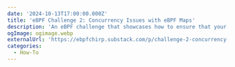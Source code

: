 ```yaml
---
date: '2024-10-13T17:00:00.000Z'
title: 'eBPF Challenge 2: Concurrency Issues with eBPF Maps'
description: 'An eBPF challenge that showcases how to ensure that your eBPF programs update the elements in a race-safe manner, ensuring no instance reads a partially updated structure?'
ogImage: ogimage.webp
externalUrl: 'https://ebpfchirp.substack.com/p/challenge-2-concurrency-issues-with'
categories:
  - How-To
---
```

